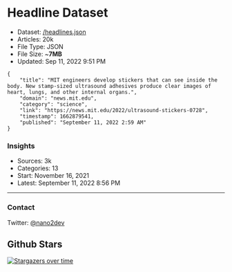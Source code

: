 # Headline Dataset

- Dataset: [/headlines.json](https://raw.githubusercontent.com/fwd/news/master/headlines.json) 
- Articles: 20k
- File Type: JSON
- File Size: ~**7MB**
- Updated: Sep 11, 2022 9:51 PM

```
{
    "title": "MIT engineers develop stickers that can see inside the body. New stamp-sized ultrasound adhesives produce clear images of heart, lungs, and other internal organs.",
    "domain": "news.mit.edu",
    "category": "science",
    "link": "https://news.mit.edu/2022/ultrasound-stickers-0728",
    "timestamp": 1662879541,
    "published": "September 11, 2022 2:59 AM"
}
```

### Insights

- Sources: 3k
- Categories: 13
- Start: November 16, 2021
- Latest: September 11, 2022 8:56 PM

---

### Contact 

Twitter: [@nano2dev](https://twitter.com/nano2dev)

## Github Stars

[![Stargazers over time](https://starchart.cc/fwd/news.svg)](https://starchart.cc/fwd/news)
